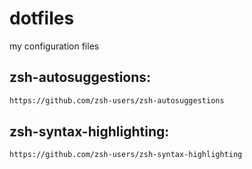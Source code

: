 # dotfiles
my configuration files


## zsh-autosuggestions:
```bash
https://github.com/zsh-users/zsh-autosuggestions
```

## zsh-syntax-highlighting:
```bash
https://github.com/zsh-users/zsh-syntax-highlighting
```

